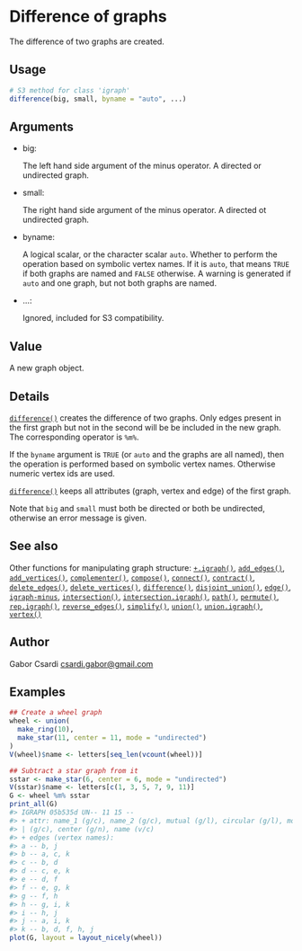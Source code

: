 # Difference of graphs

The difference of two graphs are created.

## Usage

``` r
# S3 method for class 'igraph'
difference(big, small, byname = "auto", ...)
```

## Arguments

- big:

  The left hand side argument of the minus operator. A directed or
  undirected graph.

- small:

  The right hand side argument of the minus operator. A directed ot
  undirected graph.

- byname:

  A logical scalar, or the character scalar `auto`. Whether to perform
  the operation based on symbolic vertex names. If it is `auto`, that
  means `TRUE` if both graphs are named and `FALSE` otherwise. A warning
  is generated if `auto` and one graph, but not both graphs are named.

- ...:

  Ignored, included for S3 compatibility.

## Value

A new graph object.

## Details

[`difference()`](https://r.igraph.org/reference/difference.md) creates
the difference of two graphs. Only edges present in the first graph but
not in the second will be be included in the new graph. The
corresponding operator is `%m%`.

If the `byname` argument is `TRUE` (or `auto` and the graphs are all
named), then the operation is performed based on symbolic vertex names.
Otherwise numeric vertex ids are used.

[`difference()`](https://r.igraph.org/reference/difference.md) keeps all
attributes (graph, vertex and edge) of the first graph.

Note that `big` and `small` must both be directed or both be undirected,
otherwise an error message is given.

## See also

Other functions for manipulating graph structure:
[`+.igraph()`](https://r.igraph.org/reference/plus-.igraph.md),
[`add_edges()`](https://r.igraph.org/reference/add_edges.md),
[`add_vertices()`](https://r.igraph.org/reference/add_vertices.md),
[`complementer()`](https://r.igraph.org/reference/complementer.md),
[`compose()`](https://r.igraph.org/reference/compose.md),
[`connect()`](https://r.igraph.org/reference/ego.md),
[`contract()`](https://r.igraph.org/reference/contract.md),
[`delete_edges()`](https://r.igraph.org/reference/delete_edges.md),
[`delete_vertices()`](https://r.igraph.org/reference/delete_vertices.md),
[`difference()`](https://r.igraph.org/reference/difference.md),
[`disjoint_union()`](https://r.igraph.org/reference/disjoint_union.md),
[`edge()`](https://r.igraph.org/reference/edge.md),
[`igraph-minus`](https://r.igraph.org/reference/igraph-minus.md),
[`intersection()`](https://r.igraph.org/reference/intersection.md),
[`intersection.igraph()`](https://r.igraph.org/reference/intersection.igraph.md),
[`path()`](https://r.igraph.org/reference/path.md),
[`permute()`](https://r.igraph.org/reference/permute.md),
[`rep.igraph()`](https://r.igraph.org/reference/rep.igraph.md),
[`reverse_edges()`](https://r.igraph.org/reference/reverse_edges.md),
[`simplify()`](https://r.igraph.org/reference/simplify.md),
[`union()`](https://r.igraph.org/reference/union.md),
[`union.igraph()`](https://r.igraph.org/reference/union.igraph.md),
[`vertex()`](https://r.igraph.org/reference/vertex.md)

## Author

Gabor Csardi <csardi.gabor@gmail.com>

## Examples

``` r
## Create a wheel graph
wheel <- union(
  make_ring(10),
  make_star(11, center = 11, mode = "undirected")
)
V(wheel)$name <- letters[seq_len(vcount(wheel))]

## Subtract a star graph from it
sstar <- make_star(6, center = 6, mode = "undirected")
V(sstar)$name <- letters[c(1, 3, 5, 7, 9, 11)]
G <- wheel %m% sstar
print_all(G)
#> IGRAPH 05b535d UN-- 11 15 -- 
#> + attr: name_1 (g/c), name_2 (g/c), mutual (g/l), circular (g/l), mode
#> | (g/c), center (g/n), name (v/c)
#> + edges (vertex names):
#> a -- b, j
#> b -- a, c, k
#> c -- b, d
#> d -- c, e, k
#> e -- d, f
#> f -- e, g, k
#> g -- f, h
#> h -- g, i, k
#> i -- h, j
#> j -- a, i, k
#> k -- b, d, f, h, j
plot(G, layout = layout_nicely(wheel))
```
